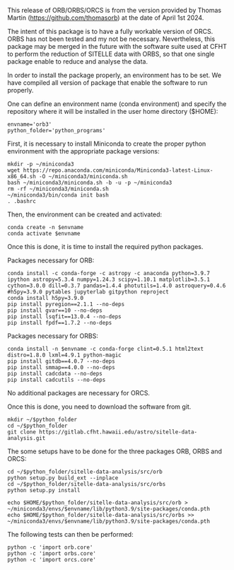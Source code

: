 This release of ORB/ORBS/ORCS is from the version provided by Thomas Martin (https://github.com/thomasorb) at the date of April 1st 2024.

The intent of this package is to have a fully workable version of ORCS. ORBS has not been tested and my not be necessary. Nevertheless, this package may be merged in the future with the software suite used at CFHT to perform the reduction of SITELLE data with ORBS, so that one single package enable to reduce and analyse the data.

In order to install the package properly, an environment has to be set. We have compiled all version of package that enable the software to run properly.

One can define an environment name (conda environment) and specify the repository where it will be installed in the user home directory ($HOME):

	envname='orb3'
	python_folder='python_programs'

First, it is necessary to install Miniconda to create the proper python environment with the appropriate package versions:

	mkdir -p ~/miniconda3
	wget https://repo.anaconda.com/miniconda/Miniconda3-latest-Linux-x86_64.sh -O ~/miniconda3/miniconda.sh
	bash ~/miniconda3/miniconda.sh -b -u -p ~/miniconda3
	rm -rf ~/miniconda3/miniconda.sh
	~/miniconda3/bin/conda init bash
	. .bashrc

Then, the environment can be created and activated:

	conda create -n $envname
	conda activate $envname

Once this is done, it is time to install the required python packages.

Packages necessary for ORB:

	conda install -c conda-forge -c astropy -c anaconda python=3.9.7 ipython astropy=5.3.4 numpy=1.24.3 scipy=1.10.1 matplotlib=3.5.1 cython=3.0.0 dill=0.3.7 pandas=1.4.4 photutils=1.4.0 astroquery=0.4.6 #h5py=3.9.0 pytables jupyterlab gitpython reproject
	conda install h5py=3.9.0
	pip install pyregion==2.1.1 --no-deps
	pip install gvar==10 --no-deps
	pip install lsqfit==13.0.4 --no-deps
	pip install fpdf==1.7.2 --no-deps

Packages necessary for ORBS:

	conda install -n $envname -c conda-forge clint=0.5.1 html2text distro=1.8.0 lxml=4.9.1 python-magic
	pip install gitdb==4.0.7 --no-deps
	pip install smmap==4.0.0 --no-deps
	pip install cadcdata --no-deps
	pip install cadcutils --no-deps

No additional packages are necessary for ORCS.

Once this is done, you need to download the software from git.

	mkdir ~/$python_folder
	cd ~/$python_folder
	git clone https://gitlab.cfht.hawaii.edu/astro/sitelle-data-analysis.git

The some setups have to be done for the three packages ORB, ORBS and ORCS:

	cd ~/$python_folder/sitelle-data-analysis/src/orb
	python setup.py build_ext --inplace
	cd ~/$python_folder/sitelle-data-analysis/src/orbs
	python setup.py install

	echo $HOME/$python_folder/sitelle-data-analysis/src/orb > ~/miniconda3/envs/$envname/lib/python3.9/site-packages/conda.pth
	echo $HOME/$python_folder/sitelle-data-analysis/src/orbs >> ~/miniconda3/envs/$envname/lib/python3.9/site-packages/conda.pth

The following tests can then be performed:

	python -c 'import orb.core'
	python -c 'import orbs.core'
	python -c 'import orcs.core'
